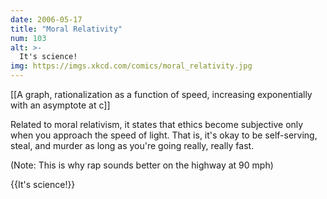 ```yaml
---
date: 2006-05-17
title: "Moral Relativity"
num: 103
alt: >-
  It's science!
img: https://imgs.xkcd.com/comics/moral_relativity.jpg
---
```

[[A graph, rationalization as a function of speed, increasing exponentially with an asymptote at c]]

Related to moral relativism, it states that ethics become subjective only when you approach the speed of light.  That is, it's okay to be self-serving, steal, and murder as long as you're going really, really fast.

(Note:  This is why rap sounds better on the highway at 90 mph)

{{It's science!}}
